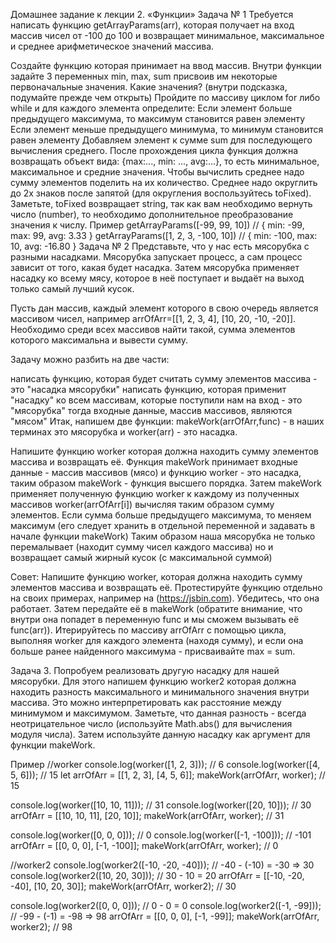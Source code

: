 Домашнее задание к лекции 2. «Функции»
Задача № 1
Требуется написать функцию getArrayParams(arr), которая получает на вход массив чисел от -100 до 100 и возвращает минимальное, максимальное и среднее арифметическое значений массива.

Создайте функцию которая принимает на ввод массив.
Внутри функции задайте 3 переменных min, max, sum присвоив им некоторые первоначальные значения.
Какие значения? (внутри подсказка, подумайте прежде чем открыть)
Пройдите по массиву циклом for либо while и для каждого элемента определите:
Если элемент больше предыдущего максимума, то максимум становится равен элементу
Если элемент меньше предыдущего минимума, то минимум становится равен элементу
Добавляем элемент к сумме sum для последующего вычисления среднего.
После прохождения цикла функция должна возвращать объект вида: {max:..., min: ..., avg:...}, то есть минимальное, максимальное и средние значения. Чтобы вычислить среднее надо сумму элементов поделить на их количество. Среднее надо округлить до 2х знаков после запятой (для округления воспользуйтесь toFixed). Заметьте, toFixed возвращает string, так как вам необходимо вернуть число (number), то необходимо дополнительное преобразование значения к числу.
Пример
getArrayParams([-99, 99, 10]) // { min: -99, max: 99, avg: 3.33 }
getArrayParams([1, 2, 3, -100, 10])  // { min: -100, max: 10, avg: -16.80 }
Задача № 2
Представьте, что у нас есть мясорубка с разными насадками. Мясорубка запускает процесс, а сам процесс зависит от того, какая будет насадка. Затем мясорубка применяет насадку ко всему мясу, которое в неё поступает и выдаёт на выход только самый лучший кусок.

Пусть дан массив, каждый элемент которого в свою очередь является массивом чисел, например arrOfArr=[[1, 2, 3, 4], [10, 20, -10, -20]]. Необходимо среди всех массивов найти такой, сумма элементов которого максимальна и вывести сумму.

Задачу можно разбить на две части:

написать функцию, которая будет считать сумму элементов массива - это "насадка мясорубки"
написать функцию, которая применит "насадку" ко всем массивам, которые поступили нам на вход - это "мясорубка"
тогда входные данные, массив массивов, являются "мясом"
Итак, напишем две функции: makeWork(arrOfArr,func) - в наших терминах это мясорубка и worker(arr) - это насадка.

Напишите функцию worker которая должна находить сумму элементов массива и возвращать её.
Функция makeWork принимает входные данные - массив массивов (мясо) и функцию worker - это насадка, таким образом makeWork - функция высшего порядка.
Затем makeWork применяет полученную функцию worker к каждому из полученных массивов worker(arrOfArr[i]) вычисляя таким образом сумму элементов.
Если сумма больше предыдущего максимума, то меняем максимум (его следует хранить в отдельной переменной и задавать в начале функции makeWork)
Таким образом наша мясорубка не только перемалывает (находит сумму чисел каждого массива) но и возвращает самый жирный кусок (с максимальной суммой)

Совет: Напишите функцию worker, которая должна находить сумму элементов массива и возвращать её. Протестируйте функцию отдельно на своих примерах, например на (https://jsbin.com). Убедитесь, что она работает. Затем передайте её в makeWork (обратите внимание, что внутри она попадет в переменную func и мы сможем вызывать её func(arr)). Итерируйтесь по массиву arrOfArr с помощью цикла, выполняя worker для каждого элемента (находя сумму), и если она больше ранее найденного максимума - присваивайте max = sum.

Задача 3.
Попробуем реализовать другую насадку для нашей мясорубки. Для этого напишем функцию worker2 которая должна находить разность максимального и минимального значения внутри массива. Это можно интерпретировать как расстояние между минимумом и максимумом. Заметьте, что данная разность - всегда неотрицательное число (используйте Math.abs() для вычисления модуля числа). Затем используйте данную насадку как аргумент для функции makeWork.

Пример
//worker
console.log(worker([1, 2, 3])); // 6
console.log(worker([4, 5, 6])); // 15
let arrOfArr = [[1, 2, 3], [4, 5, 6]];
makeWork(arrOfArr, worker); // 15

console.log(worker([10, 10, 11])); // 31
console.log(worker([20, 10])); // 30
arrOfArr = [[10, 10, 11], [20, 10]];
makeWork(arrOfArr, worker); // 31

console.log(worker([0, 0, 0])); // 0
console.log(worker([-1, -100])); // -101
arrOfArr = [[0, 0, 0], [-1, -100]];
makeWork(arrOfArr, worker); // 0

//worker2
console.log(worker2([-10, -20, -40])); // -40 - (-10) = -30 => 30
console.log(worker2([10, 20, 30])); // 30 - 10 = 20
arrOfArr = [[-10, -20, -40], [10, 20, 30]];
makeWork(arrOfArr, worker2); // 30

console.log(worker2([0, 0, 0])); // 0 - 0 = 0
console.log(worker2([-1, -99])); // -99 - (-1) = -98 => 98
arrOfArr = [[0, 0, 0], [-1, -99]];
makeWork(arrOfArr, worker2); // 98